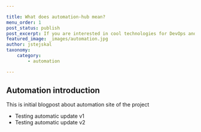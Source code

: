 ```yaml
---

title: What does automation-hub mean?
menu_order: 1
post_status: publish
post_excerpt: If you are interested in cool technologies for DevOps and automation like Ansible, Tekton, or ArgoCD, check out this introduction to our project.
featured_image: _images/automation.jpg
author: jstejskal
taxonomy:
    category:
        - automation

---
```


## Automation introduction
This is initial blogpost about automation site of the project

* Testing automatic update v1
* Testing automatic update v2